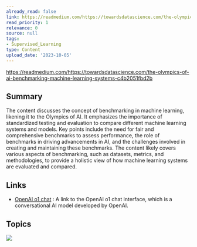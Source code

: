 ```yaml
---
already_read: false
link: https://readmedium.com/https://towardsdatascience.com/the-olympics-of-ai-benchmarking-machine-learning-systems-c4b2051fbd2b
read_priority: 1
relevance: 0
source: null
tags:
- Supervised_Learning
type: Content
upload_date: '2023-10-05'
---
```


https://readmedium.com/https://towardsdatascience.com/the-olympics-of-ai-benchmarking-machine-learning-systems-c4b2051fbd2b
## Summary

The content discusses the concept of benchmarking in machine learning, likening it to the Olympics of AI. It emphasizes the importance of standardized testing and evaluation to compare different machine learning systems and models. Key points include the need for fair and comprehensive benchmarks to assess performance, the role of benchmarks in driving advancements in AI, and the challenges involved in creating and maintaining these benchmarks. The content likely covers various aspects of benchmarking, such as datasets, metrics, and methodologies, to provide a holistic view of how machine learning systems are evaluated and compared.
## Links

- [OpenAI o1 chat](https://openai01.net/) : A link to the OpenAI o1 chat interface, which is a conversational AI model developed by OpenAI.

## Topics

![](topics/Concept/Benchmarking%20Machine%20Learning%20Systems)